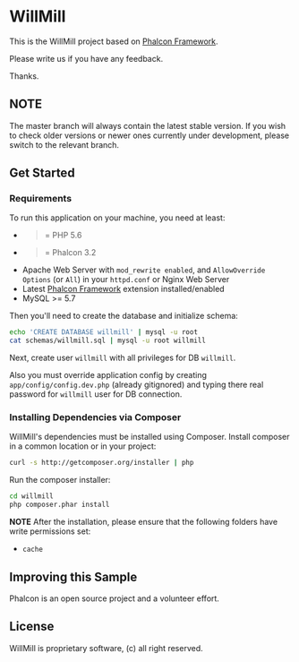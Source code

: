 # WillMill

This is the WillMill project based on [Phalcon Framework](https://github.com/phalcon/cphalcon).

Please write us if you have any feedback.

Thanks.

## NOTE

The master branch will always contain the latest stable version.
If you wish to check older versions or newer ones currently under development, please switch to the relevant branch.

## Get Started

### Requirements

To run this application on your machine, you need at least:

* >= PHP 5.6
* >= Phalcon 3.2
* Apache Web Server with `mod_rewrite enabled`, and `AllowOverride Options` (or `All`) in your `httpd.conf` or Nginx Web Server
* Latest [Phalcon Framework](https://github.com/phalcon/cphalcon) extension installed/enabled
* MySQL >= 5.7

Then you'll need to create the database and initialize schema:

```bash
echo 'CREATE DATABASE willmill' | mysql -u root
cat schemas/willmill.sql | mysql -u root willmill
```

Next, create user `willmill` with all privileges for DB `willmill`.

Also you must override application config by creating `app/config/config.dev.php` (already gitignored)
and typing there real password for `willmill` user for DB connection.

### Installing Dependencies via Composer

WillMill's dependencies must be installed using Composer. Install composer in a common location or in your project:

```bash
curl -s http://getcomposer.org/installer | php
```

Run the composer installer:

```bash
cd willmill
php composer.phar install
```

**NOTE** After the installation, please ensure that the following folders have write permissions set:
- `cache`

## Improving this Sample

Phalcon is an open source project and a volunteer effort.

## License

WillMill is proprietary software, (c) all right reserved.

